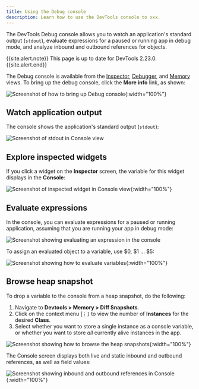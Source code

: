 ```yaml
---
title: Using the Debug console
description: Learn how to use the DevTools console to xxx.
---
```


The DevTools Debug console allows you to watch an
application's standard output (`stdout`),
evaluate expressions for a paused or running
app in debug mode, and analyze inbound and outbound
references for objects.

{{site.alert.note}}
  This page is up to date for DevTools 2.23.0.
{{site.alert.end}}

The Debug console is available from the [Inspector][],
[Debugger][], and [Memory][] views. To bring up
the debug console, click the **More info** link,
as shown:

![Screenshot of how to bring up Debug console]({{site.url}}/assets/images/docs/tools/devtools/debug-console.png){:width="100%"}

[Inspector]: {{site.url}}/development/tools/devtools/inspector
[Debugger]:  {{site.url}}/development/tools/devtools/debugger
[Memory]:    {{site.url}}/development/tools/devtools/memory

## Watch application output

The console shows the application's standard output (`stdout`):

![Screenshot of stdout in Console view]({{site.url}}/assets/images/docs/tools/devtools/console-stdout.png)

## Explore inspected widgets

If you click a widget on the **Inspector** screen,
the variable for this widget displays in the **Console**: 

![Screenshot of inspected widget in Console view]({{site.url}}/assets/images/docs/tools/devtools/console-inspect-widget.png){:width="100%"}

## Evaluate expressions

In the console, you can evaluate expressions for a paused
or running application, assuming that you are running
your app in debug mode:

![Screenshot showing evaluating an expression in the console]({{site.url}}/assets/images/docs/tools/devtools/console-evaluate-expressions.png)

To assign an evaluated object to a variable,
use $0, $1 … $5:

![Screenshot showing how to evaluate variables]({{site.url}}/assets/images/docs/tools/devtools/console-evaluate-variables.png){:width="100%"}

## Browse heap snapshot

To drop a variable to the console from a heap snapshot,
do the following:

1. Navigate to **Devtools > Memory > Diff Snapshots**.
1. Click on the context menu [`⋮]` to view the number of
   **Instances** for the desired **Class**.
1. Select whether you want to store a single instance as
   a console variable, or whether you want to store _all_
   currently alive instances in the app.

![Screenshot showing how to browse the heap snapshots]({{site.url}}/assets/images/docs/tools/devtools/browse-heap-snapshot.png){:width="100%"}

The Console screen displays both live and static
inbound and outbound references, as well as field values:

![Screenshot showing inbound and outbound references in Console]({{site.url}}/assets/images/docs/tools/devtools/console-references.png){:width="100%"}


